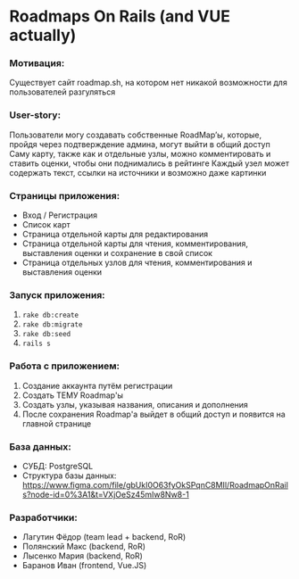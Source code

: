 # Roadmaps On Rails (and VUE actually)

### Мотивация: 

Существует сайт roadmap.sh, на котором нет никакой возможности для пользователей разгуляться

### User-story:

Пользователи могу создавать собственные RoadMap’ы, которые, пройдя через подтверждение админа, могут выйти в общий доступ
Саму карту, также как и отдельные узлы, можно комментировать и ставить оценки, чтобы они поднимались в рейтинге
Каждый узел может содержать текст, ссылки на источники и возможно даже картинки

### Страницы приложения:

* Вход / Регистрация
* Список карт
* Страница отдельной карты для редактирования
* Страница отдельной карты для чтения, комментирования, выставления оценки и сохранение в свой список
* Страница отдельных узлов для чтения, комментирования и выставления оценки

### Запуск приложения:

1. `rake db:create`
2. `rake db:migrate`
3. `rake db:seed`
4. `rails s`

### Работа с приложением:
1. Создание аккаунта путём регистрации
2. Создать ТЕМУ Roadmap'ы
3. Создать узлы, указывая названия, описания и дополнения
4. После сохранения Roadmap'а выйдет в общий доступ и появится на главной странице

### База данных:
* СУБД: PostgreSQL
* Структура базы данных: https://www.figma.com/file/gbUkI0O63fyOkSPqnC8MIl/RoadmapOnRails?node-id=0%3A1&t=VXjOeSz45mIw8Nw8-1

### Разработчики:
* Лагутин Фёдор (team lead + backend, RoR)
* Полянский Макс (backend, RoR)
* Лысенко Мария (backend, RoR)
* Баранов Иван (frontend, Vue.JS)